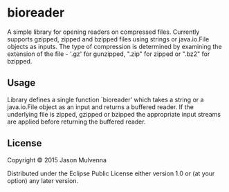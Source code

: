 # bioreader

A simple library for opening readers on compressed files. Currently
supports gzipped, zipped and bzipped files using strings or
java.io.File objects as inputs. The type of compression is determined
by examining the extension of the file - '.gz' for gunzipped, ".zip"
for zipped or ".bz2" for bzipped.

## Usage

Library defines a single function `bioreader' which takes a string or
a java.io.File object as an input and returns a buffered reader. If
the underlying file is zipped, gzipped or bzipped the appropriate
input streams are applied before returning the buffered reader.

## License

Copyright © 2015 Jason Mulvenna

Distributed under the Eclipse Public License either version 1.0 or (at
your option) any later version.
